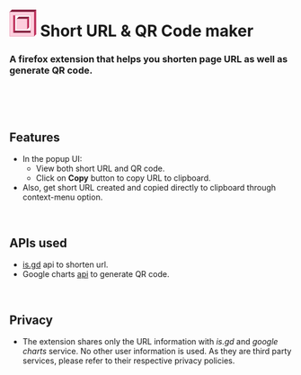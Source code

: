 # ![logo](https://raw.githubusercontent.com/vivek1376/shortURL_QR_maker_extensionFF/dev/icons/icon48.png) Short URL & QR Code maker 
### A firefox extension that helps you shorten page URL as well as generate QR code.
<br>
<br>
<br>

## Features
- In the popup UI:
  - View both short URL and QR code.
  - Click on **Copy** button to copy URL to clipboard.
- Also, get short URL created and copied directly to clipboard through context-menu option.
<br>

## APIs used
- [is.gd](https://is.gd/apishorteningreference.php) api to shorten url.
- Google charts [api](https://developers.google.com/chart/infographics/docs/qr_codes) to generate QR code.
<br>

## Privacy
- The extension shares only the URL information with *is.gd* and *google charts* service. No other user information is used. As they are third party services, please refer to their respective privacy policies.
